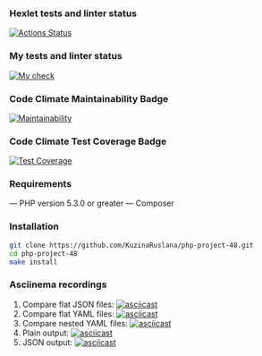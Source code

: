 ### Hexlet tests and linter status
[![Actions Status](https://github.com/KuzinaRuslana/php-project-48/actions/workflows/hexlet-check.yml/badge.svg)](https://github.com/KuzinaRuslana/php-project-48/actions)

### My tests and linter status
[![My check](https://github.com/KuzinaRuslana/php-project-48/actions/workflows/custom-check.yml/badge.svg)](https://github.com/KuzinaRuslana/php-project-48/actions/workflows/custom-check.yml)

### Code Climate Maintainability Badge
[![Maintainability](https://api.codeclimate.com/v1/badges/8f4886cd12677dda2f40/maintainability)](https://codeclimate.com/github/KuzinaRuslana/php-project-48/maintainability)

### Code Climate Test Coverage Badge
[![Test Coverage](https://api.codeclimate.com/v1/badges/8f4886cd12677dda2f40/test_coverage)](https://codeclimate.com/github/KuzinaRuslana/php-project-48/test_coverage)

### Requirements
— PHP version 5.3.0 or greater
— Composer

### Installation
```bash
git clone https://github.com/KuzinaRuslana/php-project-48.git
cd php-project-48
make install
```

### Asciinema recordings
1. Compare flat JSON files:
[![asciicast](https://asciinema.org/a/WbSsEa9ytgE6J2JpHtqfH4KEC.svg)](https://asciinema.org/a/WbSsEa9ytgE6J2JpHtqfH4KEC)
2. Compare flat YAML files:
[![asciicast](https://asciinema.org/a/tUiqZY3OSd9YVT8uoBw5sf1Xy.svg)](https://asciinema.org/a/tUiqZY3OSd9YVT8uoBw5sf1Xy)
3. Compare nested YAML files:
[![asciicast](https://asciinema.org/a/kvYENsNKp9xfjdbYze0uT3m6w.svg)](https://asciinema.org/a/kvYENsNKp9xfjdbYze0uT3m6w)
4. Plain output:
[![asciicast](https://asciinema.org/a/KhpGBwuB4FvZk7mhdv9wpvbhn.svg)](https://asciinema.org/a/KhpGBwuB4FvZk7mhdv9wpvbhn)
5. JSON output:
[![asciicast](https://asciinema.org/a/sbTjrwIkYXKyadr5qoEpe4PRu.svg)](https://asciinema.org/a/sbTjrwIkYXKyadr5qoEpe4PRu)